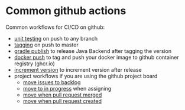 # Common github actions

Common workflows for CI/CD on github:

* [unit testing](./.github/workflows/unit-test.yml) on push to any branch
* [tagging](.github/workflows/tag-version.yml) on push to master 
* [gradle publish](./.github/workflows/backend-release.yml) to release Java Backend after tagging the version
* [docker push](./.github/workflows/docker-release.yml) to tag and push your docker image to github container registry (ghcr.io)
* [increment version](./.github/workflows/increment-version.yml) to increment version after release
* project workflows if you are using the github project board
  * [move issues to backlog](./.github/workflows/move-issue-to-backlog.yml)
  * [move to in progress](./.github/workflows/move-move-issue-to-inprogress.yml) when assigning
  * [move when pull request merged](./.github/workflows/move-issue-when-pr-merged.yml)
  * [move when pull request created](./.github/workflows/move-issue-when-pr-created.yml)

